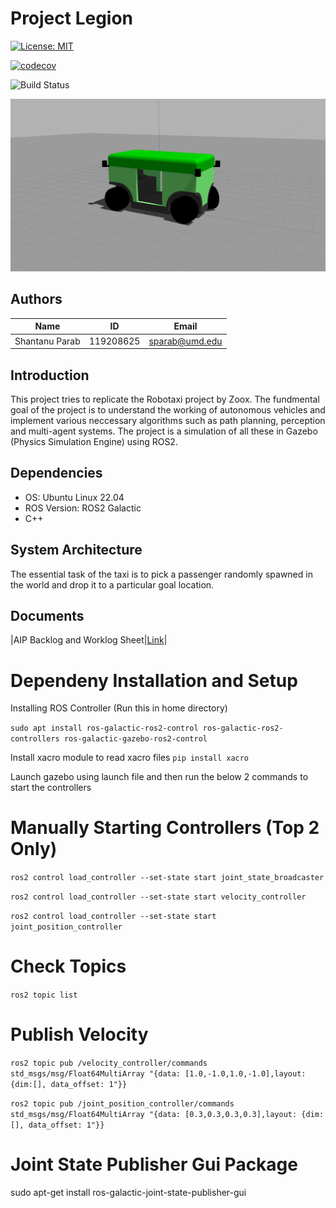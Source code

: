 
# Project Legion

[![License: MIT](https://img.shields.io/badge/License-MIT-blue.svg)](https://opensource.org/licenses/MIT) 

[![codecov](https://codecov.io/gh/shantanuparabumd/project_legion/graph/badge.svg?token=WS0I96DIDU)](https://codecov.io/gh/shantanuparabumd/project_legion)

![Build Status](https://github.com/shantanuparabumd/project_legion/actions/workflows/project_legion_git_ci.yml/badge.svg)


![Project Legion](/images/robotaxi.jpg)

## Authors

|Name|ID|Email|
|:---:|:---:|:---:|
|Shantanu Parab|119208625|sparab@umd.edu|


## Introduction

 This project tries to replicate the Robotaxi project by Zoox. The fundmental goal of the project is to understand the working of autonomous vehicles and implement various neccessary algorithms such as path planning, perception and multi-agent systems. The project is a simulation of all these in Gazebo (Physics Simulation Engine) using ROS2.

## Dependencies

- OS: Ubuntu Linux 22.04
- ROS Version: ROS2 Galactic
- C++

## System Architecture

The essential task of the taxi is to pick a passenger randomly spawned in the world and drop it to a particular goal location.


## Documents

|AIP Backlog and Worklog Sheet|[Link](https://docs.google.com/spreadsheets/d/1OLjYREJhVSBwzK9YCMAjV7O8FSent7a0hvpAadGcQXk/edit?usp=sharing)|
<!-- |Sprint and Review Meeting Notes|[Link](https://docs.google.com/document/d/1zADA51S8-DCuGPjZB7dvrBzD6DiS--uvvF-nh4I-Mvw/edit?usp=sharing)| -->



# Dependeny Installation and Setup

Installing ROS Controller (Run this in home directory)

`sudo apt install ros-galactic-ros2-control ros-galactic-ros2-controllers ros-galactic-gazebo-ros2-control`

Install xacro module to read xacro files
`pip install xacro`

Launch gazebo using launch file and then run the below 2 commands to start the controllers
# Manually Starting Controllers (Top 2 Only)

`ros2 control load_controller --set-state start joint_state_broadcaster`

`ros2 control load_controller --set-state start velocity_controller`

`ros2 control load_controller --set-state start joint_position_controller`

# Check Topics

`ros2 topic list`

# Publish Velocity

`ros2 topic pub /velocity_controller/commands std_msgs/msg/Float64MultiArray "{data: [1.0,-1.0,1.0,-1.0],layout: {dim:[], data_offset: 1"}}`

`ros2 topic pub /joint_position_controller/commands std_msgs/msg/Float64MultiArray "{data: [0.3,0.3,0.3,0.3],layout: {dim:[], data_offset: 1"}}`

# Joint State Publisher Gui Package
sudo apt-get install ros-galactic-joint-state-publisher-gui
